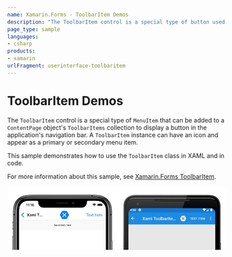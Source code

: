 ```yaml
---
name: Xamarin.Forms - ToolbarItem Demos
description: "The ToolbarItem control is a special type of button used in an application's navigation bar."
page_type: sample
languages:
- csharp
products:
- xamarin
urlFragment: userinterface-toolbaritem
---
```

# ToolbarItem Demos

The `ToolbarItem` control is a special type of `MenuItem` that can be added to a `ContentPage` object's `ToolbarItems` collection to display a button in the application's navigation bar. A `ToolbarItem` instance can have an icon and appear as a primary or secondary menu item.

This sample demonstrates how to use the `ToolbarItem` class in XAML and in code.

For more information about this sample, see [Xamarin.Forms ToolbarItem](https://docs.microsoft.com/xamarin/xamarin-forms/user-interface/toolbaritem).

![Screenshot of sample ToolbarItemDemos application](Screenshots/01toolbaritems-devices.png "Screenshot of sample ToolbarItemDemos application")

